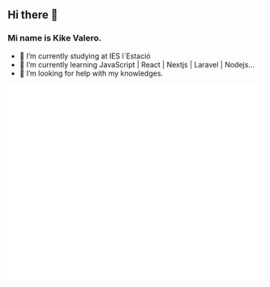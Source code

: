 ## Hi there 👋

### Mi name is Kike Valero.

- 🔭 I’m currently studying at IES l´Estació
- 🌱 I’m currently learning JavaScript | React | Nextjs | Laravel | Nodejs...
- 🤔 I’m looking for help with my knowledges.

![Metrics](/github-metrics.svg)

